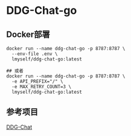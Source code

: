 # DDG-Chat-go

## Docker部署
```
docker run --name ddg-chat-go -p 8787:8787 \
  --env-file .env \
  lmyself/ddg-chat-go:latest

## 或者
docker run --name ddg-chat-go -p 8787:8787 \
  -e API_PREFIX="/" \
  -e MAX_RETRY_COUNT=3 \
  lmyself/ddg-chat-go:latest

```

## 参考项目
[DDG-Chat](https://github.com/leafmoes/DDG-Chat)
